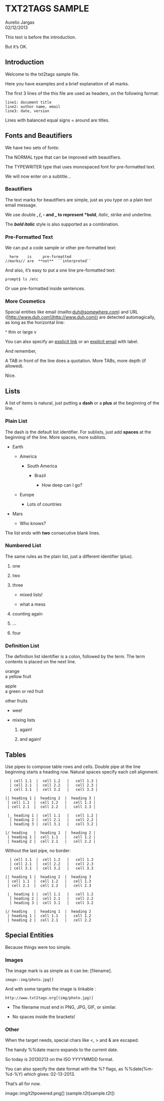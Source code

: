 # TXT2TAGS SAMPLE

Aurelio Jargas  
02/12/2013

This text is before the introduction.

But it’s OK.

## Introduction

Welcome to the txt2tags sample file.

Here you have examples and a brief explanation of all
marks.

The first 3 lines of the this file are used as headers,
on the following format:

    line1: document title
    line2: author name, email
    line3: date, version

Lines with balanced equal signs = around are titles.

## Fonts and Beautifiers

We have two sets of fonts:

The NORMAL type that can be improved with beautifiers.

The TYPEWRITER type that uses monospaced font for
pre-formatted text.

We will now enter on a subtitle…​

### Beautifiers

The text marks for beautifiers are simple, just as you
type on a plain text email message.

We use double **, /, - and \_ to represent \*bold**,
*italic*, strike and underline.

The ***bold italic*** style is also supported as a
combination.

### Pre-Formatted Text

We can put a code sample or other pre-formatted text:

      here    is     pre-formatted
    //marks// are  **not**  ``interpreted``

And also, it’s easy to put a one line pre-formatted
text:

    prompt$ ls /etc

Or use pre-formatted inside sentences.

### More Cosmetics

Special entities like email (mailto:duh@somewhere.com) and
URL ([http://www.duh.com](http://www.duh.com)) are detected automagically,
as long as the horizontal line:

\^ thin or large v

You can also specify an [explicit link](http://duh.org)
or an [explicit email](mailto:duh@somewhere.com) with label.

And remember,

A TAB in front of the line does a quotation.
More TABs, more depth (if allowed).

Nice.

## Lists

A list of items is natural, just putting a **dash** or
a **plus** at the beginning of the line.

### Plain List

The dash is the default list identifier. For sublists,
just add **spaces** at the beginning of the line. More
spaces, more sublists.

-   Earth

    -   America

        -   South America

            -   Brazil

                -   How deep can I go?

    -   Europe

        -   Lots of countries

-   Mars

    -   Who knows?

The list ends with **two** consecutive blank lines.

### Numbered List

The same rules as the plain list, just a different
identifier (plus).

1.  one

2.  two

3.  three

    -   mixed lists!

    -   what a mess

4.  counting again

5.  …​

6.  four

### Definition List

The definition list identifier is a colon, followed by
the term. The term contents is placed on the next line.

orange  
a yellow fruit

apple  
a green or red fruit

other fruits  
-   wee!

-   mixing lists

    1.  again!

    2.  and again!

## Tables

Use pipes to compose table rows and cells.
Double pipe at the line beginning starts a heading row.
Natural spaces specify each cell alignment.

      | cell 1.1  |  cell 1.2   |   cell 1.3 |
      | cell 2.1  |  cell 2.2   |   cell 2.3 |
      | cell 3.1  |  cell 3.2   |   cell 3.3 |

    || heading 1 |  heading 2  |  heading 3 |
     | cell 1.1  |  cell 1.2   |   cell 1.3 |
     | cell 2.1  |  cell 2.2   |   cell 2.3 |

     |_ heading 1 |  cell 1.1   |   cell 1.2 |
      | heading 2 |  cell 2.1   |   cell 2.2 |
      | heading 3 |  cell 3.1   |   cell 3.2 |

    |/ heading   |  heading 1  |  heading 2 |
     | heading 1 |  cell 1.1   |   cell 1.2 |
     | heading 2 |  cell 2.1   |   cell 2.2 |

Without the last pipe, no border:

      | cell 1.1  |  cell 1.2   |   cell 1.3
      | cell 2.1  |  cell 2.2   |   cell 2.3
      | cell 3.1  |  cell 3.2   |   cell 3.3

    || heading 1 |  heading 2  |  heading 3
     | cell 1.1  |  cell 1.2   |   cell 1.3
     | cell 2.1  |  cell 2.2   |   cell 2.3

     |_ heading 1 |  cell 1.1   |   cell 1.2
      | heading 2 |  cell 2.1   |   cell 2.2
      | heading 3 |  cell 3.1   |   cell 3.2

    |/ heading   |  heading 1  |  heading 2
     | heading 1 |  cell 1.1   |   cell 1.2
     | heading 2 |  cell 2.1   |   cell 2.2

## Special Entities

Because things were too simple.

### Images

The image mark is as simple as it can be: \[filename\].

    image::img/photo.jpg[]

And with some targets the image is linkable :

    http://www.txt2tags.org[(img/photo.jpg)]

-   The filename must end in PNG, JPG, GIF, or similar.

-   No spaces inside the brackets!

### Other

When the target needs, special chars like &lt;, &gt; and &
are escaped.

The handy %%date macro expands to the current date.

So today is 20130213 on the ISO YYYYMMDD format.

You can also specify the date format with the %? flags,
as %%date(%m-%d-%Y) which gives: 02-13-2013.

That’s all for now.

image::img/t2tpowered.png\[\] (sample.t2t\[sample.t2t\])